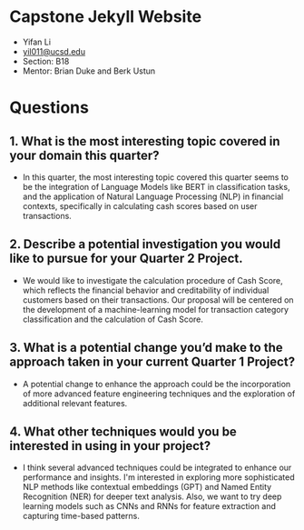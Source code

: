 # Capstone Jekyll Website

- Yifan Li
- yil011@ucsd.edu
- Section: B18
- Mentor: Brian Duke and Berk Ustun
  
# Questions
## 1. What is the most interesting topic covered in your domain this quarter?
  - In this quarter, the most interesting topic covered this quarter seems to be the integration of Language Models like BERT in classification tasks, and the application of Natural Language Processing (NLP) in financial contexts, specifically in calculating cash scores based on user transactions.
## 2. Describe a potential investigation you would like to pursue for your Quarter 2 Project.
  - We would like to investigate the calculation procedure of Cash Score, which reflects the financial behavior and creditability of individual customers based on their transactions. Our proposal will be centered on the development of a machine-learning model for transaction category classification and the calculation of Cash Score. 
## 3. What is a potential change you’d make to the approach taken in your current Quarter 1 Project?
  - A potential change to enhance the approach could be the incorporation of more advanced feature engineering techniques and the exploration of additional relevant features. 
## 4. What other techniques would you be interested in using in your project?
  - I think several advanced techniques could be integrated to enhance our performance and insights. I'm interested in exploring more sophisticated NLP methods like contextual embeddings (GPT) and Named Entity Recognition (NER) for deeper text analysis. Also, we want to try deep learning models such as CNNs and RNNs for feature extraction and capturing time-based patterns.
